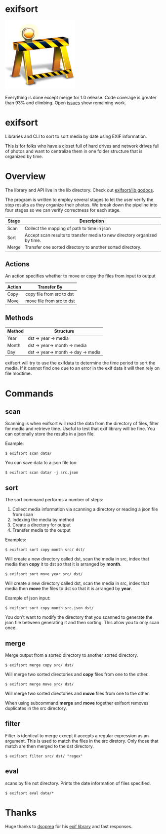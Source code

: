 # exifsort

![Under Construction](data/construction.jpg) 

Everything is done except merge for 1.0 release.  Code coverage is greater than 93% and climbing.
Open [issues](https://github.com/matchstick/exifsort/issues) show remaining work.

# exifsort

Libraries and CLI to sort to sort media by date using EXIF information.

This is for folks who have a closet full of hard drives and network drives full
of photos and want to centralize them in one folder structure that is organized
by time.

# Overview

The library and API live in the lib directory. Check out
[exifsort/lib godocs](https://godoc.org/github.com/matchstick/exifsort/lib).


The program is written to employ several stages to let the user verify the
step results as they organize their photos. We break down the pipeline into
four stages so we can verify correctness for each stage.

| Stage | Description |
|-------|-------------|
| Scan  | Collect the mapping of path to time in json |
| Sort  | Accept scan results to transfer media to new directory organized by time. |
| Merge | Transfer one sorted directory to another sorted directory. |

## Actions

An action specifies whether to move or copy the files from input to output 

| Action | Transfer By |
| ------ | --------- |
| Copy   | copy file from src to dst |
| Move   | move file from src to dst |


## Methods

| Method | Structure |
| ------ | --------- |
| Year   | dst -> year -> media |
| Month  | dst -> year-> month -> media |
| Day    | dst -> year-> month -> day -> media |

exifsort will try to use the exifdata to determine the time period to sort the
media. If it cannot find one due to an error in the exif data it will then rely
on file modtime.

# Commands

## scan

Scanning is when exifsort will read the data from the directory of files,
filter for media and retrieve time. Useful to test that exif library will be
fine. You can optionally store the results in a json file.

Example:

`$ exifsort scan data/`

You can save data to a json file too:

`$ exifsort scan data/ -j src.json`

## sort

The sort command performs a number of steps:

  1. Collect media information via scanning a directory or reading a json file from scan
  1. Indexing the media by method
  1. Create a directory for output
  1. Transfer media to the output

Examples:

`$ exifsort sort copy month src/ dst/`

Will create a new directory called dst, scan the media in src, index that media
then **copy** it to dst so that it is arranged by **month**.

`$ exifsort sort move year src/ dst/`

Will create a new directory called dst, scan the media in src, index that media
then **move** the files to dst so that it is arranged by **year**. 

Example of json input:

`$ exifsort sort copy month src.json dst/`

You don't want to modify the directory that you scanned to generate the json
file between generating it and then sorting. This allow you to only scan
once.

## merge

Merge output from a sorted directory to another sorted directory.

`$ exifsort merge copy src/ dst/ `

Will merge two sorted directories and **copy** files from one to the other.

`$ exifsort merge move src/ dst/ `

Will merge two sorted directories and **move** files from one to the other.

When using subcommand **merge** and **move** together exifsort removes duplicates in the
src directory.

## filter

Filter is identical to merge except it accepts a regular expression as an argument.
This is used to match the files in the src diretory. Only those that match are
then merged to the dst directory.

`$ exifsort filter src/ dst/ "regex"`

## eval

scans by file not directory. Prints the date information of files specified.

`$ exifsort eval data/*`

# Thanks

Huge thanks to [dsoprea](https://github.com/dsoprea) for his [exif
library](https://github.com/dsoprea/go-exif) and fast responses.
